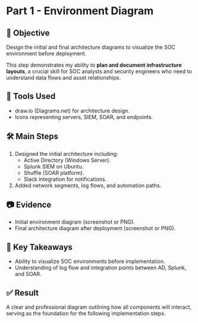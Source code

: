 # Part 1 - Environment Diagram

## 🎯 Objective
Design the initial and final architecture diagrams to visualize the SOC environment before deployment.

This step demonstrates my ability to **plan and document infrastructure layouts**, a crucial skill for SOC analysts and security engineers who need to understand data flows and asset relationships.

## 📐 Tools Used
- draw.io (Diagrams.net) for architecture design.
- Icons representing servers, SIEM, SOAR, and endpoints.

## 🛠️ Main Steps
1. Designed the initial architecture including:
   - Active Directory (Windows Server).
   - Splunk SIEM on Ubuntu.
   - Shuffle (SOAR platform).
   - Slack integration for notifications.
2. Added network segments, log flows, and automation paths.

## 📷 Evidence
- Initial environment diagram (screenshot or PNG).
- Final architecture diagram after deployment (screenshot or PNG).

## 🔗 Key Takeaways
- Ability to visualize SOC environments before implementation.
- Understanding of log flow and integration points between AD, Splunk, and SOAR.

## ✅ Result
A clear and professional diagram outlining how all components will interact, serving as the foundation for the following implementation steps.

